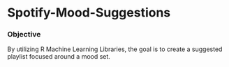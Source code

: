 # Spotify-Mood-Suggestions

### Objective 

By utilizing R Machine Learning Libraries, the goal is to create a suggested playlist focused around a mood set.
